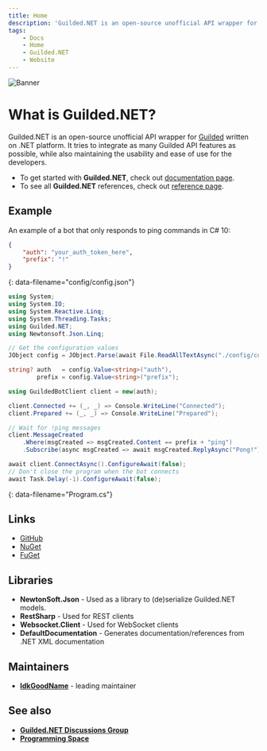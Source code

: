 ```yaml
---
title: Home
description: 'Guilded.NET is an open-source unofficial API wrapper for Guilded written on .NET platform. It tries to integrate as many Guilded API features sas possible, while also maintaining the usability and ease of use for the developers.'
tags:
    - Docs
    - Home
    - Guilded.NET
    - Website
---
```


![Banner](https://raw.githubusercontent.com/Guilded-NET/Guilded.NET/early-access/assets/Banner.png)


# What is **Guilded.NET**?

Guilded.NET is an open-source unofficial API wrapper for [Guilded](https://guilded.gg/) written on .NET platform. It tries to integrate as many Guilded API features as possible, while also maintaining the usability and ease of use for the developers.

- To get started with **Guilded.NET**, check out [documentation page](/docs).
- To see all **Guilded.NET** references, check out [reference page](/references).

## Example

An example of a bot that only responds to ping commands in C# 10:

```json
{
    "auth": "your_auth_token_here",
    "prefix": "!"
}
```
{: data-filename="config/config.json"}
```cs
using System;
using System.IO;
using System.Reactive.Linq;
using System.Threading.Tasks;
using Guilded.NET;
using Newtonsoft.Json.Linq;

// Get the configuration values
JObject config = JObject.Parse(await File.ReadAllTextAsync("./config/config.json").ConfigureAwait(false));

string? auth   = config.Value<string>("auth"),
        prefix = config.Value<string>("prefix");

using GuildedBotClient client = new(auth);

client.Connected += (_, _) => Console.WriteLine("Connected");
client.Prepared += (_, _) => Console.WriteLine("Prepared");

// Wait for !ping messages
client.MessageCreated
    .Where(msgCreated => msgCreated.Content == prefix + "ping")
    .Subscribe(async msgCreated => await msgCreated.ReplyAsync("Pong!").ConfigureAwait(false));

await client.ConnectAsync().ConfigureAwait(false);
// Don't close the program when the bot connects
await Task.Delay(-1).ConfigureAwait(false);
```
{: data-filename="Program.cs"}

## Links
- [GitHub](https://github.com/Guilded-NET/Guilded.NET/)
- [NuGet](https://www.nuget.org/packages/Guilded.NET/)
- [FuGet](https://www.fuget.org/packages/Guilded.NET/)

## Libraries
- **NewtonSoft.Json** - Used as a library to (de)serialize Guilded.NET models.
- **RestSharp** - Used for REST clients
- **Websocket.Client** - Used for WebSocket clients
- **DefaultDocumentation** - Generates documentation/references from .NET XML documentation

## Maintainers
- [**IdkGoodName**](https://guilded.gg/profile/R40Mp0Wd) - leading maintainer

## See also
- **[Guilded.NET Discussions Group](https://www.guilded.gg/guilded-api/groups/aDk5j9Jz/channels/8c247143-2009-415b-ab99-97912c0685bc/announcements)**
- **[Programming Space](https://guilded.gg/Programming)**